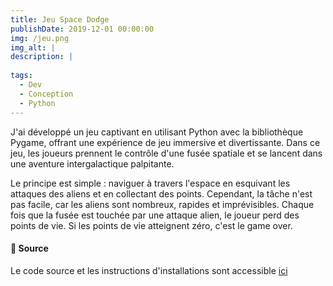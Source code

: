 ```yaml
---
title: Jeu Space Dodge
publishDate: 2019-12-01 00:00:00
img: /jeu.png
img_alt: |
description: |
  
tags:
  - Dev
  - Conception
  - Python
---
```


J'ai développé un jeu captivant en utilisant Python avec la bibliothèque Pygame, offrant une expérience de jeu immersive et divertissante. Dans ce jeu, les joueurs prennent le contrôle d'une fusée spatiale et se lancent dans une aventure intergalactique palpitante.

Le principe est simple : naviguer à travers l'espace en esquivant les attaques des aliens et en collectant des points. Cependant, la tâche n'est pas facile, car les aliens sont nombreux, rapides et imprévisibles. Chaque fois que la fusée est touchée par une attaque alien, le joueur perd des points de vie. Si les points de vie atteignent zéro, c'est le game over.



#### 📂 Source

Le code source et les instructions d'installations sont accessible <a href="https://github.com/wgader27/jeu_space_dodge" target="_blank">ici</a>
